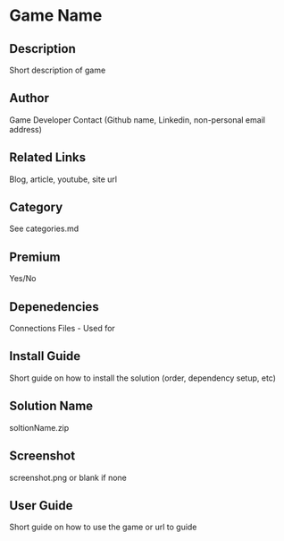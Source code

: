 # Game Name

## Description
Short description of game

## Author
Game Developer
Contact (Github name, Linkedin, non-personal email address)

## Related Links
Blog, article, youtube, site url

## Category
See categories.md

## Premium
Yes/No

## Depenedencies
Connections
Files - Used for

## Install Guide
Short guide on how to install the solution (order, dependency setup, etc)

## Solution Name
soltionName.zip

## Screenshot
screenshot.png or blank if none

## User Guide
Short guide on how to use the game or url to guide